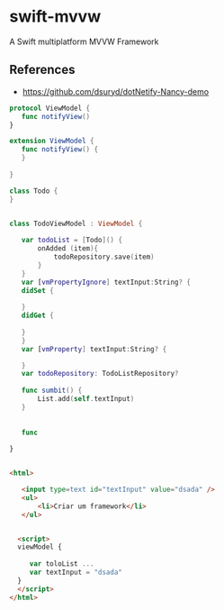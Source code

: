 # swift-mvvw
A Swift multiplatform MVVW Framework 


## References
- https://github.com/dsuryd/dotNetify-Nancy-demo

```swift
protocol ViewModel {
   func notifyView()
}

extension ViewModel {
   func notifyView() {
   }
   
}

class Todo {
}


class TodoViewModel : ViewModel {
   
   var todoList = [Todo]() {
       onAdded (item){
           todoRepository.save(item)
       }
   }
   var [vmPropertyIgnore] textInput:String? {
   didSet {
   
   }
   didGet {
   
   }
   }
   var [vmProperty] textInput:String? {

   }
   var todoRepository: TodoListRepository?
   
   func sumbit() {
       List.add(self.textInput)
   }
   
   
   func
   
}

```

```html

<html>

   <input type=text id="textInput" value="dsada" />
   <ul>
       <li>Criar um framework</li>
   </ul>


  <script>
  viewModel {
     
     var toloList ...
     var textInput = "dsada"
  }
  </script>
</html>
```
